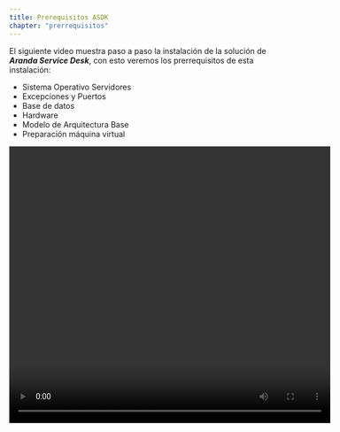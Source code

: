 ```yaml
---
title: Prerequisitos ASDK
chapter: "prerrequisitos"
---
```


El siguiente video muestra paso a paso la instalación de la solución de **_Aranda Service Desk_**, con esto veremos los prerrequisitos de esta instalación:

 - Sistema Operativo Servidores
 - Excepciones y Puertos
 - Base de datos
 - Hardware
 - Modelo de Arquitectura Base
 - Preparación máquina virtual

<video width="580" height="500" controls> <source src="https://arandasoftware.sharepoint.com/sites/Documentacion-RepositorioPortalDoc/Documentos%20compartidos/Repositorio%20Portal%20Doc/ASDK%20v8/1.2%20ASDKv8/1.2.1.2%20Prerrequisitos/1.2.1.2%20Capsula%20ASDK%20%20-%20Prerequisitos%20Roles%20y%20Caracteristicas%20Wserver.mp4?App=OneDriveWebVideo" type="video/mp4"> Your browser does not support the video tag. </video>

